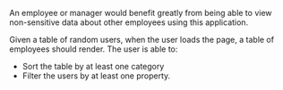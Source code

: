 
An employee or manager would benefit greatly from being able to view non-sensitive data about other employees using this application.

Given a table of random users, when the user loads the page, a table of employees should render. 
The user is able to:
 * Sort the table by at least one category
 * Filter the users by at least one property.